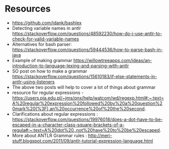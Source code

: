 # Resources
* https://github.com/idank/bashlex
* Detecting variable names in antlr https://stackoverflow.com/questions/48592230/how-do-i-use-antlr-to-check-for-valid-variable-names
* Alternatives for bash parser: https://stackoverflow.com/questions/59444536/how-to-parse-bash-in-java
* Example of making grammar https://willowtreeapps.com/ideas/an-introduction-to-language-lexing-and-parsing-with-antlr
* SO post on how to make a grammar https://stackoverflow.com/questions/15610183/if-else-statements-in-antlr-using-listeners
* The above two posts will help to cover a lot of things about grammar
* resource for regular expressions - https://users.pja.edu.pl/~jms/qnx/help/watcom/wd/regexp.html#:~:text=A%20regular%20expression%20followed%20by%20a%20question%20mark%20(%3F),an%20occurrence%20of%20the%20second.
* Clarifications about regular expressions : https://stackoverflow.com/questions/19976018/does-a-dot-have-to-be-escaped-in-a-character-class-square-brackets-of-a-regula#:~:text=A%20dot%20.,not%20have%20to%20be%20escaped.
* More about ANTLR Grammar rules : http://meri-stuff.blogspot.com/2011/09/antlr-tutorial-expression-language.html 